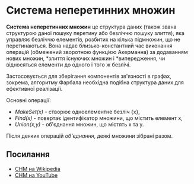 # Система неперетинних множин

**Система неперетинних множин** це структура даних (також звана структурою даної пошуку перетину або
безліччю пошуку злиття), яка управляє безліччю елементів, розбитих на кілька підмножин, що не перетинаються.
Вона надає близько-константний час виконання операцій (обмежений зворотною функцією Акерманна) за додаванням
нових множин, *злиття існуючих множин і *випередження, чи відносяться елементи до одного і того ж безлічі.

Застосовується для зберігання компонентів зв'язності в графах, зокрема, алгоритму Фарбала необхідна подібна структура
даних для ефективної реалізації.

Основні операції:

- _MakeSet(x)_ - створює одноелементне безліч {x},
- _Find(x)_ - повертає ідентифікатор множини, що містить елемент x,
- _Union(x,y)_ - об'єднання множин, що містять x та y.

Після деяких операцій _об'єднання_, деякі множини зібрані разом.

## Посилання

- [СНМ на Wikipedia](https://uk.wikipedia.org/wiki/%D0%A1%D0%B8%D1%81%D1%82%D0%B5%D0%BC%D0%B0_%D0%BD%D0%B5%D0%BF%D0%B5%D1%80%D0%B5%D1%82%D0%B8%D0%BD%D0%BD%D0%B8%D1%85_%D0%BC%D0%BD%D0%BE%D0%B6%D0%B8%D0%BD)
- [СНМ на YouTube](https://www.youtube.com/watch?v=5XwRPwLnK6I)
